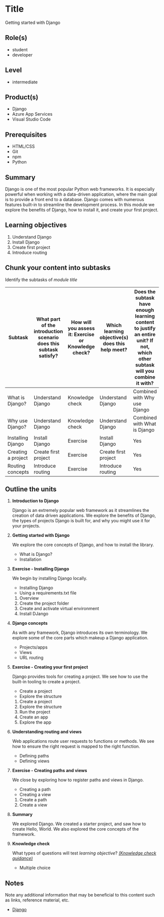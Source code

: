 # Title

Getting started with Django

## Role(s)

- student
- developer

## Level

- intermediate

## Product(s)

- Django
- Azure App Services
- Visual Studio Code

## Prerequisites

- HTML/CSS
- Git
- npm
- Python

## Summary

Django is one of the most popular Python web frameworks. It is especially powerful when working with a data-driven application, where the main goal is to provide a front end to a database. Django comes with numerous features built-in to streamline the development process. In this module we explore the benefits of Django, how to install it, and create your first project.

## Learning objectives

1. Understand Django
2. Install Django
3. Create first project
4. Introduce routing

## Chunk your content into subtasks

Identify the subtasks of *module title*

| Subtask | What part of the introduction scenario does this subtask satisfy? | How will you assess it: **Exercise or Knowledge check**? | Which learning objective(s) does this help meet? | Does the subtask have enough learning content to justify an entire unit? If not, which other subtask will you combine it with? |
| ---- | ---- | ---- | ---- | ---- |
| What is Django? | Understand Django | Knowledge check | Understand Django | Combined with Why use Django |
| Why use Django? | Understand Django | Knowledge check | Understand Django | Combined with What is Django |
| Installing Django | Install Django | Exercise | Install Django | Yes |
| Creating a project | Create first project | Exercise | Create first project | Yes |
| Routing concepts | Introduce routing | Exercise | Introduce routing | Yes

## Outline the units

1. **Introduction to Django**

    Django is an extremely popular web framework as it streamlines the creation of data driven applications. We explore the benefits of Django, the types of projects Django is built for, and why you might use it for your projects.

1. **Getting started with Django**

    We explore the core concepts of Django, and how to install the library.

    - What is Django?
    - Installation

1. **Exercise - Installing Django**

    We begin by installing Django locally.

    - Installing Django
    - Using a requirements.txt file

    1. Overview
    2. Create the project folder
    3. Create and activate virtual environment
    4. Install DJango

1. **Django concepts**

    As with any framework, Django introduces its own terminology. We explore some of the core parts which makeup a Django application.

    - Projects/apps
    - Views
    - URL routing

1. **Exercise - Creating your first project**

    Django provides tools for creating a project. We see how to use the built-in tooling to create a project.
    
    - Create a project
    - Explore the structure

    1. Create a project
    2. Explore the structure
    3. Run the project
    4. Create an app
    5. Explore the app

1. **Understanding routing and views**

    Web applications route user requests to functions or methods. We see how to ensure the right request is mapped to the right function.

    - Defining paths
    - Defining views

1. **Exercise - Creating paths and views**

    We close by exploring how to register paths and views in Django.
    
    - Creating a path
    - Creating a view

    1. Create a path
    2. Create a view

2. **Summary**

    We explored Django. We created a starter project, and saw how to create Hello, World. We also explored the core concepts of the framework.

3. **Knowledge check**

    What types of questions will test *learning objective*? *[(Knowledge check guidance)](https://review.docs.microsoft.com/learn-docs/docs/id-guidance-knowledge-check)*

    - Multiple choice

## Notes

Note any additional information that may be beneficial to this content such as links, reference material, etc.

- [Django](https://docs.djangoproject.com/)
